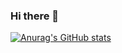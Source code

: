 ### Hi there 👋

[![Anurag's GitHub stats](https://github-readme-stats.vercel.app/api?username=kensiiwasaki)](https://github.com/anuraghazra/github-readme-stats)

<!--
**kensiiwasaki/kensiiwasaki** is a ✨ _special_ ✨ repository because its `README.md` (this file) appears on your GitHub profile.



Here are some ideas to get you started:

- 🔭 I’m currently working on ...
- 🌱 I’m currently learning ...
- 👯 I’m looking to collaborate on ...
- 🤔 I’m looking for help with ...
- 💬 Ask me about ...
- 📫 How to reach me: ...
- 😄 Pronouns: ...
- ⚡ Fun fact: ...
-->
